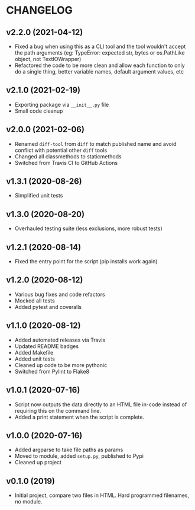 # CHANGELOG

## v2.2.0 (2021-04-12)

* Fixed a bug when using this as a CLI tool and the tool wouldn't accept the path arguments (eg: TypeError: expected str, bytes or os.PathLike object, not TextIOWrapper)
* Refactored the code to be more clean and allow each function to only do a single thing, better variable names, default argument values, etc

## v2.1.0 (2021-02-19)

* Exporting package via `__init__.py` file
* Small code cleanup

## v2.0.0 (2021-02-06)

* Renamed `diff-tool` from `diff` to match published name and avoid conflict with potential other `diff` tools
* Changed all classmethods to staticmethods
* Switched from Travis CI to GitHub Actions

## v1.3.1 (2020-08-26)

* Simplified unit tests

## v1.3.0 (2020-08-20)

* Overhauled testing suite (less exclusions, more robust tests)

## v1.2.1 (2020-08-14)

* Fixed the entry point for the script (pip installs work again)

## v1.2.0 (2020-08-12)

* Various bug fixes and code refactors
* Mocked all tests
* Added pytest and coveralls

## v1.1.0 (2020-08-12)

* Added automated releases via Travis
* Updated README badges
* Added Makefile
* Added unit tests
* Cleaned up code to be more pythonic
* Switched from Pylint to Flake8

## v1.0.1 (2020-07-16)

* Script now outputs the data directly to an HTML file in-code instead of requiring this on the command line.
* Added a print statement when the script is complete.

## v1.0.0 (2020-07-16)

* Added argparse to take file paths as params
* Moved to module, added `setup.py`, published to Pypi
* Cleaned up project

## v0.1.0 (2019)

* Initial project, compare two files in HTML. Hard programmed filenames, no module.
